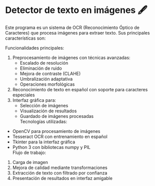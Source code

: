 # Detector de texto en imágenes 🖋️
<p class="has-line-data" data-line-start="0" data-line-end="1">Este programa es un sistema de OCR (Reconocimiento Óptico de Caracteres) que procesa imágenes para extraer texto. Sus principales características son:</p>
<p class="has-line-data" data-line-start="2" data-line-end="3">Funcionalidades principales:</p>
<ol>
<li class="has-line-data" data-line-start="4" data-line-end="10">Preprocesamiento de imágenes con técnicas avanzadas:
<ul>
<li class="has-line-data" data-line-start="5" data-line-end="6">Escalado de resolución</li>
<li class="has-line-data" data-line-start="6" data-line-end="7">Eliminación de ruido</li>
<li class="has-line-data" data-line-start="7" data-line-end="8">Mejora de contraste (CLAHE)</li>
<li class="has-line-data" data-line-start="8" data-line-end="9">Umbralización adaptativa</li>
<li class="has-line-data" data-line-start="9" data-line-end="10">Operaciones morfológicas</li>
</ul>
</li>
<li class="has-line-data" data-line-start="10" data-line-end="11">Reconocimiento de texto en español con soporte para caracteres especiales</li>
<li class="has-line-data" data-line-start="11" data-line-end="17">Interfaz gráfica para:
<ul>
<li class="has-line-data" data-line-start="12" data-line-end="13">Selección de imágenes</li>
<li class="has-line-data" data-line-start="13" data-line-end="14">Visualización de resultados</li>
<li class="has-line-data" data-line-start="14" data-line-end="17">Guardado de imágenes procesadas<br>
Tecnologías utilizadas:</li>
</ul>
</li>
</ol>
<ul>
<li class="has-line-data" data-line-start="17" data-line-end="18">OpenCV para procesamiento de imágenes</li>
<li class="has-line-data" data-line-start="18" data-line-end="19">Tesseract OCR con entrenamiento en español</li>
<li class="has-line-data" data-line-start="19" data-line-end="20">Tkinter para la interfaz gráfica</li>
<li class="has-line-data" data-line-start="20" data-line-end="23">Python 3 con bibliotecas numpy y PIL<br>
Flujo de trabajo:</li>
</ul>
<ol>
<li class="has-line-data" data-line-start="23" data-line-end="24">Carga de imagen</li>
<li class="has-line-data" data-line-start="24" data-line-end="25">Mejora de calidad mediante transformaciones</li>
<li class="has-line-data" data-line-start="25" data-line-end="26">Extracción de texto con filtrado por confianza</li>
<li class="has-line-data" data-line-start="26" data-line-end="28">Presentación de resultados en interfaz amigable</li>
</ol>
